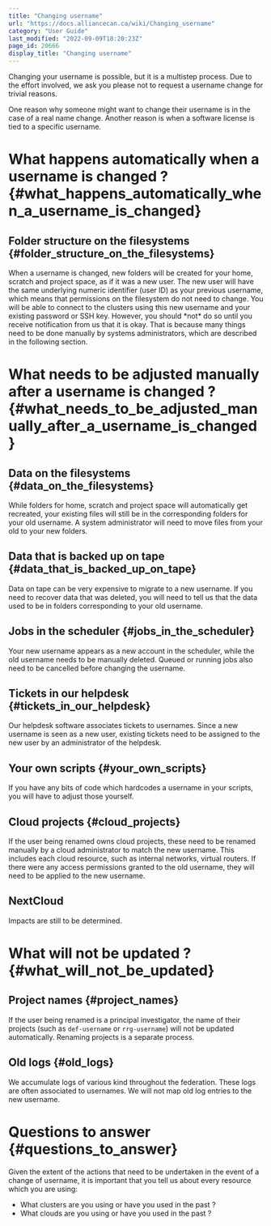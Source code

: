 ```yaml
---
title: "Changing username"
url: "https://docs.alliancecan.ca/wiki/Changing_username"
category: "User Guide"
last_modified: "2022-09-09T18:20:23Z"
page_id: 20666
display_title: "Changing username"
---
```


Changing your username is possible, but it is a multistep process. Due to the effort involved, we ask you please not to request a username change for trivial reasons.

One reason why someone might want to change their username is in the case of a real name change. Another reason is when a software license is tied to a specific username.

# What happens automatically when a username is changed ? {#what_happens_automatically_when_a_username_is_changed}

## Folder structure on the filesystems {#folder_structure_on_the_filesystems}

When a username is changed, new folders will be created for your home, scratch and project space, as if it was a new user. The new user will have the same underlying numeric identifier (user ID) as your previous username, which means that permissions on the filesystem do not need to change. You will be able to connect to the clusters using this new username and your existing password or SSH key. However, you should \*not\* do so until you receive notification from us that it is okay. That is because many things need to be done manually by systems administrators, which are described in the following section.

# What needs to be adjusted manually after a username is changed ? {#what_needs_to_be_adjusted_manually_after_a_username_is_changed}

## Data on the filesystems {#data_on_the_filesystems}

While folders for home, scratch and project space will automatically get recreated, your existing files will still be in the corresponding folders for your old username. A system administrator will need to move files from your old to your new folders.

## Data that is backed up on tape {#data_that_is_backed_up_on_tape}

Data on tape can be very expensive to migrate to a new username. If you need to recover data that was deleted, you will need to tell us that the data used to be in folders corresponding to your old username.

## Jobs in the scheduler {#jobs_in_the_scheduler}

Your new username appears as a new account in the scheduler, while the old username needs to be manually deleted. Queued or running jobs also need to be cancelled before changing the username.

## Tickets in our helpdesk {#tickets_in_our_helpdesk}

Our helpdesk software associates tickets to usernames. Since a new username is seen as a new user, existing tickets need to be assigned to the new user by an administrator of the helpdesk.

## Your own scripts {#your_own_scripts}

If you have any bits of code which hardcodes a username in your scripts, you will have to adjust those yourself.

## Cloud projects {#cloud_projects}

If the user being renamed owns cloud projects, these need to be renamed manually by a cloud administrator to match the new username. This includes each cloud resource, such as internal networks, virtual routers. If there were any access permissions granted to the old username, they will need to be applied to the new username.

## NextCloud

Impacts are still to be determined.

# What will not be updated ? {#what_will_not_be_updated}

## Project names {#project_names}

If the user being renamed is a principal investigator, the name of their projects (such as `def-username` or `rrg-username`) will not be updated automatically. Renaming projects is a separate process.

## Old logs {#old_logs}

We accumulate logs of various kind throughout the federation. These logs are often associated to usernames. We will not map old log entries to the new username.

# Questions to answer {#questions_to_answer}

Given the extent of the actions that need to be undertaken in the event of a change of username, it is important that you tell us about every resource which you are using:

- What clusters are you using or have you used in the past ?
- What clouds are you using or have you used in the past ?
